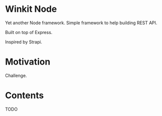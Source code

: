 # Winkit Node

Yet another Node framework. Simple framework to help building REST API.

Built on top of Express.

Inspired by Strapi.


# Motivation


Challenge.


# Contents

TODO
